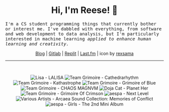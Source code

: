 <h1 align="center">Hi, I'm Reese! 👋</h1>

<p><samp>I'm a CS student programming things that currently bother or interest me. I've dabbled with everything, from software and web development to data analysis, but I'm particularly interested in machine learning <i>applied to enhance human learning and creativity.</i></p></samp>

<p align="center">
 <a href="https://renys.dev">Blog</a> | <a href="https://gitlab.com/renys">Gitlab</a> | <a href="https://replit.com/@renys">Replit</a> | <a href="https://last.fm/user/i-dle">Last.fm</a> | icon by <a href="https://deviantart.com/rexsama">rexsama</a>
</p>

<hr class="dotted">
<br>
<!-- lastfm -->
<p align="center"><img src="https://lastfm.freetls.fastly.net/i/u/64s/9307f1ebb79325a3f9feef6ea92da8c0.gif" title="Lisa - LALISA"> <img src="https://lastfm.freetls.fastly.net/i/u/64s/34020e373f9566ae0f0d948addf0a871.jpg" title="Team Grimoire - Cathedrarhythm"> <img src="https://lastfm.freetls.fastly.net/i/u/64s/9494e09132e0c761bee9b05bf596a00f.jpg" title="Team Grimoire - Kathastrophe"> <img src="https://lastfm.freetls.fastly.net/i/u/64s/aa23f51348dc4361c34409c0d205861a.png" title="Team Grimoire - Grimoire of Blue"> <img src="https://lastfm.freetls.fastly.net/i/u/64s/a37b18cdd43847fdc8ce3d6158598691.jpg" title="Team Grimoire - CHAOS MAGNVM"> <img src="https://lastfm.freetls.fastly.net/i/u/64s/d1619e7707eb9f63884cebce1f76b382.jpg" title="Doja Cat - Planet Her"> <img src="https://lastfm.freetls.fastly.net/i/u/64s/732f9fb280ac120a0772f8d92fa093f2.jpg" title="Team Grimoire - Grimoire Of Crimson"> <img src="https://lastfm.freetls.fastly.net/i/u/64s/dc9b7a0ed21655b53d9b28e12d05ce7e.jpg" title="aespa - Next Level"> <img src="https://lastfm.freetls.fastly.net/i/u/64s/7384cf0015192a73f92c5c8134353a8d.jpg" title="Various Artists - Arcaea Sound Collection: Memories of Conflict"> <img src="https://lastfm.freetls.fastly.net/i/u/64s/dc18d1a52716b39923407e56e2424c6a.jpg" title="aespa - Girls - The 2nd Mini Album"> </p>

